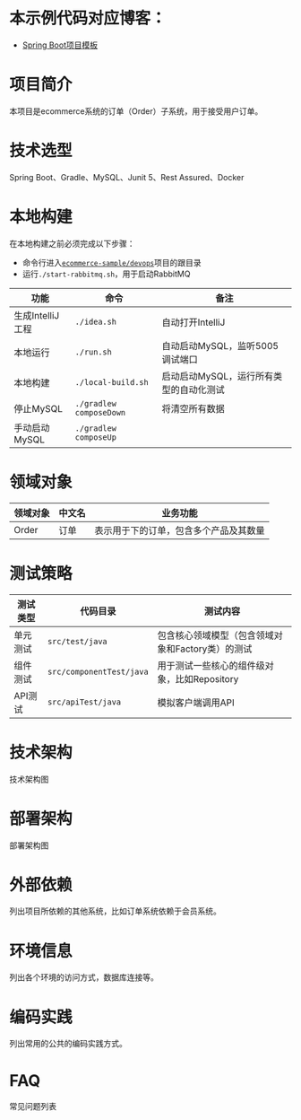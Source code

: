 # 本示例代码对应博客：
- [Spring Boot项目模板](https://www.jianshu.com/p/bd8136129dfb)

# 项目简介
本项目是ecommerce系统的订单（Order）子系统，用于接受用户订单。

# 技术选型
Spring Boot、Gradle、MySQL、Junit 5、Rest Assured、Docker

# 本地构建

在本地构建之前必须完成以下步骤：
- 命令行进入[`ecommerce-sample/devops`](https://github.com/e-commerce-sample/devops)项目的跟目录
- 运行`./start-rabbitmq.sh`，用于启动RabbitMQ

|功能|命令|备注|
| --- | --- | --- |
|生成IntelliJ工程|`./idea.sh`|自动打开IntelliJ|
|本地运行|`./run.sh`|自动启动MySQL，监听5005调试端口|
|本地构建|`./local-build.sh`|启动启动MySQL，运行所有类型的自动化测试|
|停止MySQL|`./gradlew composeDown`|将清空所有数据|
|手动启动MySQL|`./gradlew composeUp`||

# 领域对象
|领域对象|中文名|业务功能|
| --- | --- | --- |
|Order|订单|表示用于下的订单，包含多个产品及其数量|

# 测试策略
|测试类型|代码目录|测试内容|
| --- | --- | --- |
|单元测试|`src/test/java`|包含核心领域模型（包含领域对象和Factory类）的测试|
|组件测试|`src/componentTest/java`|用于测试一些核心的组件级对象，比如Repository|
|API测试|`src/apiTest/java`|模拟客户端调用API|

# 技术架构
技术架构图

# 部署架构
部署架构图

# 外部依赖
列出项目所依赖的其他系统，比如订单系统依赖于会员系统。

# 环境信息
列出各个环境的访问方式，数据库连接等。

# 编码实践
列出常用的公共的编码实践方式。

# FAQ
常见问题列表

